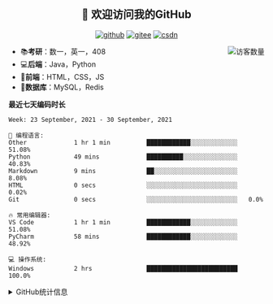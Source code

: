 <h2 align="center">👋 欢迎访问我的GitHub</h2>
<p align="center">
  <a href="https://github.com/eternidad33"><img src="https://img.shields.io/badge/GitHub-ff79c6" alt="github"></a>
  <a href="https://gitee.com/eternidad33"><img src="https://img.shields.io/badge/Gitee-fe7300" alt="gitee"></a>
  <a href="https://blog.csdn.net/qq_42907802"><img src="https://img.shields.io/badge/CSDN-cf000e" alt="csdn"></a>
</p>

<img align='right' src="https://profile-counter.glitch.me/eternidad33/count.svg" alt="访客数量"/>

- 📚**考研**：数一，英一，408
- 💻**后端**：Java，Python
- 📝**前端**：HTML，CSS，JS
- 💼**数据库**：MySQL，Redis

**最近七天编码时长**

<!--START_SECTION:waka-->
```text
Week: 23 September, 2021 - 30 September, 2021

💬 编程语言: 
Other             1 hr 1 min          ████████████░░░░░░░░░░░░░   51.08% 
Python            49 mins             ██████████░░░░░░░░░░░░░░░   40.83% 
Markdown          9 mins              ██░░░░░░░░░░░░░░░░░░░░░░░   8.08% 
HTML              0 secs              ░░░░░░░░░░░░░░░░░░░░░░░░░   0.02% 
Git               0 secs              ░░░░░░░░░░░░░░░░░░░░░░░░░   0.0%

🔥 常用编辑器: 
VS Code           1 hr 1 min          ████████████░░░░░░░░░░░░░   51.08% 
PyCharm           58 mins             ████████████░░░░░░░░░░░░░   48.92%

💻 操作系统: 
Windows           2 hrs               █████████████████████████   100.0%

```


<!--END_SECTION:waka-->

<details>
<summary>GitHub统计信息</summary>

<br/>

> 动态太少，不好意思展示
> 
> 下面的GitHub统计信息是来自于[github-readme-stats](https://github.com/anuraghazra/github-readme-stats)项目，里边有[中文文档](https://github.com/anuraghazra/github-readme-stats/blob/master/readme_cn.md)

<a href="https://github.com/eternidad33/eternidad33">
  <img align="center" src="https://github-readme-stats.anuraghazra1.vercel.app/api?username=eternidad33&show_icons=true" />
</a>
</details>



